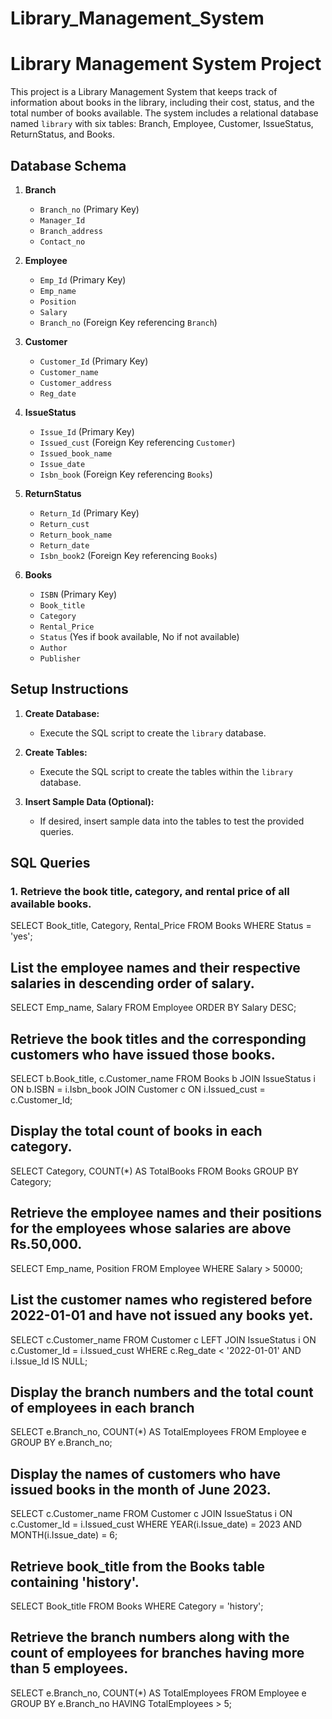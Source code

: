 # Library_Management_System

# Library Management System Project

This project is a Library Management System that keeps track of information about books in the library, including their cost, status, and the total number of books available. The system includes a relational database named `library` with six tables: Branch, Employee, Customer, IssueStatus, ReturnStatus, and Books.

## Database Schema

1. **Branch**
    - `Branch_no` (Primary Key)
    - `Manager_Id`
    - `Branch_address`
    - `Contact_no`

2. **Employee**
    - `Emp_Id` (Primary Key)
    - `Emp_name`
    - `Position`
    - `Salary`
    - `Branch_no` (Foreign Key referencing `Branch`)

3. **Customer**
    - `Customer_Id` (Primary Key)
    - `Customer_name`
    - `Customer_address`
    - `Reg_date`

4. **IssueStatus**
    - `Issue_Id` (Primary Key)
    - `Issued_cust` (Foreign Key referencing `Customer`)
    - `Issued_book_name`
    - `Issue_date`
    - `Isbn_book` (Foreign Key referencing `Books`)

5. **ReturnStatus**
    - `Return_Id` (Primary Key)
    - `Return_cust`
    - `Return_book_name`
    - `Return_date`
    - `Isbn_book2` (Foreign Key referencing `Books`)

6. **Books**
    - `ISBN` (Primary Key)
    - `Book_title`
    - `Category`
    - `Rental_Price`
    - `Status` (Yes if book available, No if not available)
    - `Author`
    - `Publisher`

## Setup Instructions

1. **Create Database:**
   - Execute the SQL script to create the `library` database.

2. **Create Tables:**
   - Execute the SQL script to create the tables within the `library` database.

3. **Insert Sample Data (Optional):**
   - If desired, insert sample data into the tables to test the provided queries.
## SQL Queries

### 1. Retrieve the book title, category, and rental price of all available books.
SELECT Book_title, Category, Rental_Price
FROM Books
WHERE Status = 'yes';

##  List the employee names and their respective salaries in descending order of salary.
SELECT Emp_name, Salary
FROM Employee
ORDER BY Salary DESC;

## Retrieve the book titles and the corresponding customers who have issued those books.
SELECT b.Book_title, c.Customer_name
FROM Books b
JOIN IssueStatus i ON b.ISBN = i.Isbn_book
JOIN Customer c ON i.Issued_cust = c.Customer_Id;

## Display the total count of books in each category.
SELECT Category, COUNT(*) AS TotalBooks
FROM Books
GROUP BY Category;

## Retrieve the employee names and their positions for the employees whose salaries are above Rs.50,000.
SELECT Emp_name, Position
FROM Employee
WHERE Salary > 50000;

## List the customer names who registered before 2022-01-01 and have not issued any books yet.
SELECT c.Customer_name
FROM Customer c
LEFT JOIN IssueStatus i ON c.Customer_Id = i.Issued_cust
WHERE c.Reg_date < '2022-01-01' AND i.Issue_Id IS NULL;

## Display the branch numbers and the total count of employees in each branch
SELECT e.Branch_no, COUNT(*) AS TotalEmployees
FROM Employee e
GROUP BY e.Branch_no;

## Display the names of customers who have issued books in the month of June 2023.
SELECT c.Customer_name
FROM Customer c
JOIN IssueStatus i ON c.Customer_Id = i.Issued_cust
WHERE YEAR(i.Issue_date) = 2023 AND MONTH(i.Issue_date) = 6;

## Retrieve book_title from the Books table containing 'history'.
SELECT Book_title
FROM Books
WHERE Category = 'history';

## Retrieve the branch numbers along with the count of employees for branches having more than 5 employees.
SELECT e.Branch_no, COUNT(*) AS TotalEmployees
FROM Employee e
GROUP BY e.Branch_no
HAVING TotalEmployees > 5;


